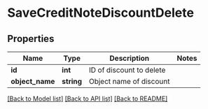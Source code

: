 # SaveCreditNoteDiscountDelete

## Properties
Name | Type | Description | Notes
------------ | ------------- | ------------- | -------------
**id** | **int** | ID of discount to delete | 
**object_name** | **string** | Object name of discount | 

[[Back to Model list]](../../README.md#documentation-for-models) [[Back to API list]](../../README.md#documentation-for-api-endpoints) [[Back to README]](../../README.md)


